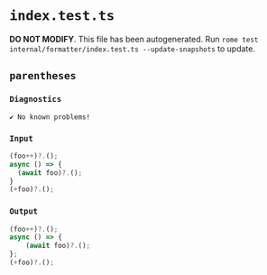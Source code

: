 # `index.test.ts`

**DO NOT MODIFY**. This file has been autogenerated. Run `rome test internal/formatter/index.test.ts --update-snapshots` to update.

## `parentheses`

### `Diagnostics`

```
✔ No known problems!

```

### `Input`

```js
(foo++)?.();
async () => {
  (await foo)?.();
}
(+foo)?.();

```

### `Output`

```js
(foo++)?.();
async () => {
	(await foo)?.();
};
(+foo)?.();

```
